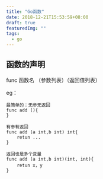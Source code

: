 ```yaml
---
title: "Go函数"
date: 2018-12-21T15:53:59+08:00
draft: true
featuredImg: ""
tags: 
  - go
---
```


## 函数的声明

func 函数名 （参数列表）（返回值列表）

eg：

```
最简单的：无参无返回
func add (){
}

有参有返回
func add (a int,b int) int{
    retun ...
}

返回也是多个变量
func add (a int,b int)(int, int){
    retun x，y
}

```



 
  

